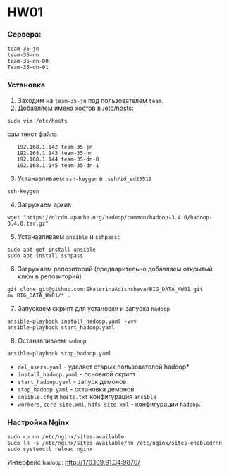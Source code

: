 # HW01
### Сервера:
```
team-35-jn
team-35-nn
team-35-dn-00
Team-35-dn-01
```

### Установка
1. Заходим на ```team-35-jn``` под пользователем ```team```.
2. Добавляем имена хостов в /etc/hosts:
```
sudo vim /etc/hosts
```

сам текст файла
```
   192.168.1.142 team-35-jn
   192.168.1.143 team-35-nn
   192.168.1.144 team-35-dn-0
   192.168.1.145 team-35-dn-1
```

3. Устанавливаем ```ssh-keygen``` в ```.ssh/id_ed25519```
```
ssh-keygen
```

4. Загружаем архив
```
wget "https://dlcdn.apache.org/hadoop/common/hadoop-3.4.0/hadoop-3.4.0.tar.gz" 
```
5. Устанавливаем ```ansible``` и ```sshpass:```
```
sudo apt-get install ansible
sudo apt install sshpass
```
6. Загружаем репозиторий (предварительно добавляем открытый ключ в репозиторий)
```
git clone git@github.com:EkaterinaAdishcheva/BIG_DATA_HW01.git
mv BIG_DATA_HW01/* .
```            
7. Запускаем скрипт для установки и запуска ```hadoop```
```
ansible-playbook install_hadoop.yaml -vvv
ansible-playbook start_hadoop.yaml
```
8. Останавливаем ```hadoop```
```
ansible-playbook stop_hadoop.yaml
```

   
* ```del_users.yaml``` - удаляет старых пользователей hadoop*
* ```install_hadoop.yaml``` - основной скрипт 
* ```start_hadoop.yaml``` - запуск демонов 
* ```stop_hadoop.yaml``` - остановка демонов
* ```ansible.cfg``` и ```hosts.txt``` конфигурация ```ansible```
* ```workers```, ```core-site.xml```, ```hdfs-site.xml``` - конфигурации ```hadoop```.


### Настройка Nginx
```
sudo cp nn /etc/nginx/sites-available
sudo ln -s /etc/nginx/sites-available/nn /etc/nginx/sites-enabled/nn
sudo systemctl reload nginx
```
Интерфейс ```hadoop```: http://176.109.91.34:9870/

